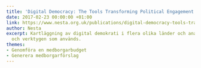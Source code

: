 ```yaml
---
title: 'Digital Democracy: The Tools Transforming Political Engagement'
date: 2017-02-23 00:00:00 +01:00
link: https://www.nesta.org.uk/publications/digital-democracy-tools-transforming-political-engagement
author: Nesta
excerpt: Kartläggning av digital demokrati i flera olika länder och analys av metoderna
  och verktygen som används.
themes:
- Genomföra en medborgarbudget
- Generera medborgarförslag
---
```


